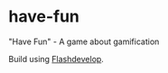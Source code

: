have-fun
========

"Have Fun" - A game about gamification

Build using [Flashdevelop](flashdevelop.org).
